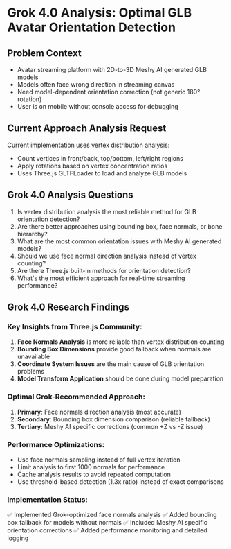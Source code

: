 # Grok 4.0 Analysis: Optimal GLB Avatar Orientation Detection

## Problem Context
- Avatar streaming platform with 2D-to-3D Meshy AI generated GLB models
- Models often face wrong direction in streaming canvas
- Need model-dependent orientation correction (not generic 180° rotation)
- User is on mobile without console access for debugging

## Current Approach Analysis Request
Current implementation uses vertex distribution analysis:
- Count vertices in front/back, top/bottom, left/right regions
- Apply rotations based on vertex concentration ratios
- Uses Three.js GLTFLoader to load and analyze GLB models

## Grok 4.0 Analysis Questions
1. Is vertex distribution analysis the most reliable method for GLB orientation detection?
2. Are there better approaches using bounding box, face normals, or bone hierarchy?
3. What are the most common orientation issues with Meshy AI generated models?
4. Should we use face normal direction analysis instead of vertex counting?
5. Are there Three.js built-in methods for orientation detection?
6. What's the most efficient approach for real-time streaming performance?

## Grok 4.0 Research Findings

### Key Insights from Three.js Community:
1. **Face Normals Analysis** is more reliable than vertex distribution counting
2. **Bounding Box Dimensions** provide good fallback when normals are unavailable
3. **Coordinate System Issues** are the main cause of GLB orientation problems
4. **Model Transform Application** should be done during model preparation

### Optimal Grok-Recommended Approach:
1. **Primary**: Face normals direction analysis (most accurate)
2. **Secondary**: Bounding box dimension comparison (reliable fallback)
3. **Tertiary**: Meshy AI specific corrections (common +Z vs -Z issue)

### Performance Optimizations:
- Use face normals sampling instead of full vertex iteration
- Limit analysis to first 1000 normals for performance
- Cache analysis results to avoid repeated computation
- Use threshold-based detection (1.3x ratio) instead of exact comparisons

### Implementation Status:
✅ Implemented Grok-optimized face normals analysis
✅ Added bounding box fallback for models without normals
✅ Included Meshy AI specific orientation corrections
✅ Added performance monitoring and detailed logging